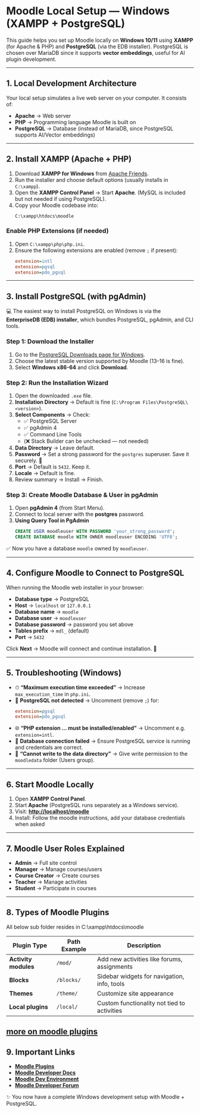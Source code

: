 # Moodle Local Setup — Windows (XAMPP + PostgreSQL)

This guide helps you set up Moodle locally on **Windows 10/11** using **XAMPP** (for Apache & PHP) and **PostgreSQL** (via the EDB installer). PostgreSQL is chosen over MariaDB since it supports **vector embeddings**, useful for AI plugin development.

---

## 1. Local Development Architecture

Your local setup simulates a live web server on your computer. It consists of:

- **Apache** → Web server  
- **PHP** → Programming language Moodle is built on  
- **PostgreSQL** → Database (instead of MariaDB, since PostgreSQL supports AI/Vector embeddings)  

---

## 2. Install XAMPP (Apache + PHP)

1. Download **XAMPP for Windows** from [Apache Friends](https://www.apachefriends.org/).  
2. Run the installer and choose default options (usually installs in `C:\xampp`).  
3. Open the **XAMPP Control Panel** → Start **Apache**. (MySQL is included but not needed if using PostgreSQL).  
4. Copy your Moodle codebase into:  
   ```
   C:\xampp\htdocs\moodle
   ```

### Enable PHP Extensions (if needed)

1. Open `C:\xampp\php\php.ini`.  
2. Ensure the following extensions are enabled (remove `;` if present):  
   ```ini
   extension=intl
   extension=pgsql
   extension=pdo_pgsql
   ```

---

## 3. Install PostgreSQL (with pgAdmin)

💻 The easiest way to install PostgreSQL on Windows is via the **EnterpriseDB (EDB) installer**, which bundles PostgreSQL, pgAdmin, and CLI tools.  

### Step 1: Download the Installer
1. Go to the [PostgreSQL Downloads page for Windows](https://www.postgresql.org/download/windows/).  
2. Choose the latest stable version supported by Moodle (13–16 is fine).  
3. Select **Windows x86-64** and click **Download**.  

### Step 2: Run the Installation Wizard
1. Open the downloaded `.exe` file.  
2. **Installation Directory** → Default is fine (`C:\Program Files\PostgreSQL\<version>`).  
3. **Select Components** → Check:
   - ✅ PostgreSQL Server  
   - ✅ pgAdmin 4  
   - ✅ Command Line Tools  
   - (❌ Stack Builder can be unchecked — not needed)  
4. **Data Directory** → Leave default.  
5. **Password** → Set a strong password for the `postgres` superuser. Save it securely. 🔑  
6. **Port** → Default is `5432`. Keep it.  
7. **Locale** → Default is fine.  
8. Review summary → Install → Finish.  

### Step 3: Create Moodle Database & User in pgAdmin
1. Open **pgAdmin 4** (from Start Menu).  
2. Connect to local server with the **postgres** password.  
7. **Using Query Tool in PgAdmin**
   ```sql
   CREATE USER moodleuser WITH PASSWORD 'your_strong_password';
   CREATE DATABASE moodle WITH OWNER moodleuser ENCODING 'UTF8';
   ```

✅ Now you have a database `moodle` owned by `moodleuser`.  

---

## 4. Configure Moodle to Connect to PostgreSQL

When running the Moodle web installer in your browser:

- **Database type** → PostgreSQL  
- **Host** → `localhost` or `127.0.0.1`  
- **Database name** → `moodle`  
- **Database user** → `moodleuser`  
- **Database password** → password you set above  
- **Tables prefix** → `mdl_` (default)  
- **Port** → `5432`  

Click **Next** → Moodle will connect and continue installation. 🎉  

---

## 5. Troubleshooting (Windows)

- ⏱ **“Maximum execution time exceeded”** → Increase `max_execution_time` in `php.ini`.  
- 🐘 **PostgreSQL not detected** → Uncomment (remove `;`) for:  
  ```ini
  extension=pgsql
  extension=pdo_pgsql
  ```  
- 🌐 **“PHP extension ... must be installed/enabled”** → Uncomment e.g. `extension=intl`.  
- 🔗 **Database connection failed** → Ensure PostgreSQL service is running and credentials are correct.  
- 📂 **“Cannot write to the data directory”** → Give write permission to the `moodledata` folder (Users group).  

---

## 6. Start Moodle Locally

1. Open **XAMPP Control Panel**.  
2. Start **Apache** (PostgreSQL runs separately as a Windows service).  
3. Visit: **[http://localhost/moodle](http://localhost/moodle)**  
4. Install: Follow the moodle instructions, add your database credentials when asked

---

## 7. Moodle User Roles Explained

- **Admin** → Full site control  
- **Manager** → Manage courses/users  
- **Course Creator** → Create courses  
- **Teacher** → Manage activities  
- **Student** → Participate in courses  

---

## 8. Types of Moodle Plugins
All below sub folder resides in C:\xampp\htdocs\moodle

| Plugin Type       | Path Example  | Description |
|-------------------|--------------|-------------|
| **Activity modules** | `/mod/`    | Add new activities like forums, assignments |
| **Blocks**          | `/blocks/` | Sidebar widgets for navigation, info, tools |
| **Themes**          | `/theme/`  | Customize site appearance |
| **Local plugins**   | `/local/`  | Custom functionality not tied to activities |

[more on moodle plugins](https://moodledev.io/docs/4.1/apis/plugintypes)
---

## 9. Important Links
- **[Moodle Plugins](https://moodle.org/plugins/)**
- **[Moodle Developer Docs](https://moodle.org/dev/)**
- **[Moodle Dev Environment](https://moodledev.io/)**
- **[Moodle Developer Forum](https://moodle.org/mod/forum/view.php?id=50)**

✨ You now have a complete Windows development setup with Moodle + PostgreSQL.  
